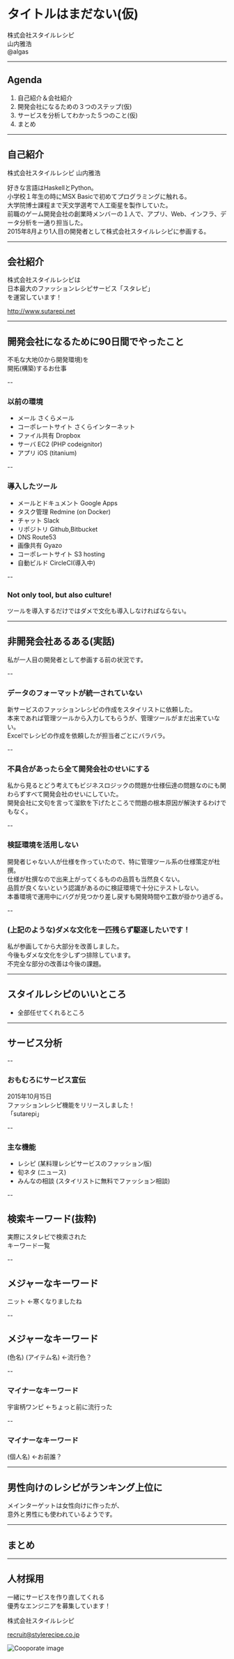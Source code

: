 # タイトルはまだない(仮)

株式会社スタイルレシピ  
山内雅浩  
@algas  

---

## Agenda

1. 自己紹介＆会社紹介
2. 開発会社になるための３つのステップ(仮)
3. サービスを分析してわかった５つのこと(仮)
4. まとめ

---

## 自己紹介

株式会社スタイルレシピ 山内雅浩  

好きな言語はHaskellとPython。  
小学校１年生の時にMSX Basicで初めてプログラミングに触れる。  
大学院博士課程まで天文学選考で人工衛星を製作していた。  
前職のゲーム開発会社の創業時メンバーの１人で、アプリ、Web、インフラ、データ分析を一通り担当した。  
2015年8月より1人目の開発者として株式会社スタイルレシピに参画する。

---

## 会社紹介

株式会社スタイルレシピは  
日本最大のファッションレシピサービス「スタレピ」  
を運営しています！

http://www.sutarepi.net

---

## 開発会社になるために90日間でやったこと

不毛な大地(0から開発環境)を  
開拓(構築)するお仕事

--

### 以前の環境

* メール さくらメール
* コーポレートサイト さくらインターネット
* ファイル共有 Dropbox
* サーバ EC2 (PHP codeignitor)
* アプリ iOS (titanium)

--

### 導入したツール

* メールとドキュメント Google Apps
* タスク管理 Redmine (on Docker)
* チャット Slack
* リポジトリ Github,Bitbucket
* DNS Route53
* 画像共有 Gyazo
* コーポレートサイト S3 hosting
* 自動ビルド CircleCI(導入中)

--

### Not only tool, but also culture!

ツールを導入するだけではダメで文化も導入しなければならない。

---

## 非開発会社あるある(実話)

私が一人目の開発者として参画する前の状況です。

--

### データのフォーマットが統一されていない

新サービスのファッションレシピの作成をスタイリストに依頼した。  
本来であれば管理ツールから入力してもらうが、管理ツールがまだ出来ていない。  
Excelでレシピの作成を依頼したが担当者ごとにバラバラ。

--

### 不具合があったら全て開発会社のせいにする

私から見るとどう考えてもビジネスロジックの問題か仕様伝達の問題なのにも関わらずすべて開発会社のせいにしていた。  
開発会社に文句を言って溜飲を下げたところで問題の根本原因が解決するわけでもなく。

--

### 検証環境を活用しない

開発者じゃない人が仕様を作っていたので、特に管理ツール系の仕様策定が杜撰。  
仕様が杜撰なので出来上がってくるものの品質も当然良くない。  
品質が良くないという認識があるのに検証環境で十分にテストしない。  
本番環境で運用中にバグが見つかり差し戻すも開発時間や工数が掛かり過ぎる。

--

### (上記のような)ダメな文化を一匹残らず駆逐したいです！

私が参画してから大部分を改善しました。  
今後もダメな文化を少しずつ排除しています。  
不完全な部分の改善は今後の課題。

---

## スタイルレシピのいいところ

* 全部任せてくれるところ


---

## サービス分析

--

### おもむろにサービス宣伝

2015年10月15日  
ファッションレシピ機能をリリースしました！  
「sutarepi」

--

### 主な機能

* レシピ (某料理レシピサービスのファッション版)
* 旬ネタ (ニュース)
* みんなの相談 (スタイリストに無料でファッション相談)

--

## 検索キーワード(抜粋)

実際にスタレピで検索された  
キーワード一覧

--

## メジャーなキーワード

ニット ←寒くなりましたね

--

## メジャーなキーワード

(色名) (アイテム名) ←流行色？

--

### マイナーなキーワード

宇宙柄ワンピ ←ちょっと前に流行った

--

### マイナーなキーワード

(個人名) ←お前誰？

---

## 男性向けのレシピがランキング上位に

メインターゲットは女性向けに作ったが、  
意外と男性にも使われているようです。  

---

## まとめ

---

## 人材採用

一緒にサービスを作り直してくれる  
優秀なエンジニアを募集しています！

株式会社スタイルレシピ

recruit@stylerecipe.co.jp

![Cooporate image](img-stylerecipe.jpg)

